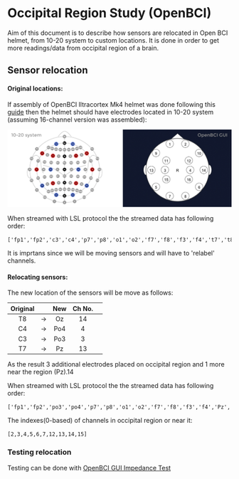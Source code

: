 # Occipital Region Study (OpenBCI)

Aim of this document is to describe how sensors are relocated in Open BCI helmet, from 10-20 system to custom locations. It is done in order to get more readings/data from occipital region of a brain.

## Sensor relocation

#### Original locations:

If assembly of OpenBCI Iltracortex Mk4 helmet was done following this [guide](https://docs.openbci.com/AddOns/Headwear/MarkIV/) then the helmet should have electrodes located in 10-20 system (assuming 16-channel version was assembled):

![Electrodes Locations](media/electrode_locations.jpg)

When streamed with LSL protocol the the streamed data has following order:
```
['fp1','fp2','c3','c4','p7','p8','o1','o2','f7','f8','f3','f4','t7','t8','p3','p4']
```

It is imprtans since we will be moving sensors and will have to 'relabel' channels.

#### Relocating sensors:

The new location of the sensors will be move as follows:

| Original |    | New | Ch No. |   |
|:--------:|:--:|:---:|:------:|:-:|
|    T8    | -> |  Oz |   14   |   |
|    C4    | -> | Po4 |    4   |   |
|    C3    | -> | Po3 |    3   |   |
|    T7    | -> |  Pz |   13   |   |

 As the result 3 additional electrodes placed on occipital region and 1 more near the region (Pz).14

 When streamed with LSL protocol the the streamed data has following order:
```
['fp1','fp2','po3','po4','p7','p8','o1','o2','f7','f8','f3','f4','Pz','Oz','p3','p4']
```
The indexes(0-based) of channels in occipital region or near it:
```
[2,3,4,5,6,7,12,13,14,15]
```

### Testing relocation

Testing can be done with [OpenBCI GUI Impedance Test](https://docs.openbci.com/Software/OpenBCISoftware/GUIDocs/#impedance-testing)